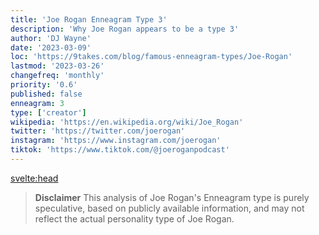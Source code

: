 ```yaml
---
title: 'Joe Rogan Enneagram Type 3'
description: 'Why Joe Rogan appears to be a type 3'
author: 'DJ Wayne'
date: '2023-03-09'
loc: 'https://9takes.com/blog/famous-enneagram-types/Joe-Rogan'
lastmod: '2023-03-26'
changefreq: 'monthly'
priority: '0.6'
published: false
enneagram: 3
type: ['creator']
wikipedia: 'https://en.wikipedia.org/wiki/Joe_Rogan'
twitter: 'https://twitter.com/joerogan'
instagram: 'https://www.instagram.com/joerogan'
tiktok: 'https://www.tiktok.com/@joeroganpodcast'
---
```


<!-- notes: bring up wife, podcast, net worth, height, age, spotify, fear factor, ufc, dana white, "joe rogan with family" -->

<svelte:head>
<!-- <meta property="og:image" content="https://9takes.com/types/3s/Joe-Rogan.webp" /> -->
  <link rel="canonical" href="https://9takes.com/blog/famous-enneagram-types/Joe-Rogan">
</svelte:head>
<!-- <script>
	import  PopCard  from "../../../lib/components/atoms/PopCard.svelte";
</script>
<div
	style="display: flex;
    justify-content: center;
    margin: 1rem 0;
	"
>
	<PopCard
		image={`/types/7s/${'Joe-Rogan'}.webp`}
		showIcon={false}
		displayText="Joe Rogan"
		subtext=""
	/>
</div> -->

> **Disclaimer** This analysis of Joe Rogan's Enneagram type is purely speculative, based on publicly available information, and may not reflect the actual personality type of Joe Rogan.

<p class="firstLetter"></p>
